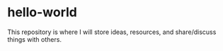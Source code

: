 # hello-world
This repository is where I will store ideas, resources, and share/discuss things with others.
